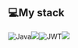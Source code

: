 ## 💻My stack 
![Java](https://img.shields.io/badge/java-%23ED8B00.svg?style=for-the-badge&logo=openjdk&logoColor=white)<img src="https://img.shields.io/badge/springboot-6DB33F?style=for-the-badge&logo=springboot&logoColor=white">![JWT](https://img.shields.io/badge/JWT-black?style=for-the-badge&logo=JSON%20web%20tokens)<img src="https://img.shields.io/badge/mysql-4479A1?style=for-the-badge&logo=mysql&logoColor=white">

<!--
**0han7/0han7** is a ✨ _special_ ✨ repository because its `README.md` (this file) appears on your GitHub profile.

Here are some ideas to get you started:

- 🔭 I’m currently working on ... 
- 🌱 I’m currently learning ...
- 👯 I’m looking to collaborate on ...
- 🤔 I’m looking for help with ...
- 💬 Ask me about ...
- 📫 How to reach me: ...
- 😄 Pronouns: ...
- ⚡ Fun fact: ...
-->
